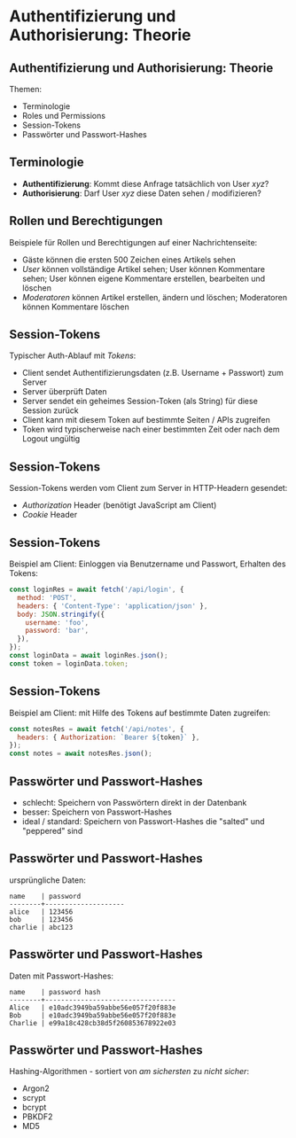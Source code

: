 # Authentifizierung und Authorisierung: Theorie

## Authentifizierung und Authorisierung: Theorie

Themen:

- Terminologie
- Roles und Permissions
- Session-Tokens
- Passwörter und Passwort-Hashes

## Terminologie

- **Authentifizierung**: Kommt diese Anfrage tatsächlich von User _xyz_?
- **Authorisierung**: Darf User _xyz_ diese Daten sehen / modifizieren?

## Rollen und Berechtigungen

Beispiele für Rollen und Berechtigungen auf einer Nachrichtenseite:

- Gäste können die ersten 500 Zeichen eines Artikels sehen
- _User_ können vollständige Artikel sehen; User können Kommentare sehen; User können eigene Kommentare erstellen, bearbeiten und löschen
- _Moderatoren_ können Artikel erstellen, ändern und löschen; Moderatoren können Kommentare löschen

## Session-Tokens

Typischer Auth-Ablauf mit _Tokens_:

- Client sendet Authentifizierungsdaten (z.B. Username + Passwort) zum Server
- Server überprüft Daten
- Server sendet ein geheimes Session-Token (als String) für diese Session zurück
- Client kann mit diesem Token auf bestimmte Seiten / APIs zugreifen
- Token wird typischerweise nach einer bestimmten Zeit oder nach dem Logout ungültig

## Session-Tokens

Session-Tokens werden vom Client zum Server in HTTP-Headern gesendet:

- _Authorization_ Header (benötigt JavaScript am Client)
- _Cookie_ Header

## Session-Tokens

Beispiel am Client: Einloggen via Benutzername und Passwort, Erhalten des Tokens:

```js
const loginRes = await fetch('/api/login', {
  method: 'POST',
  headers: { 'Content-Type': 'application/json' },
  body: JSON.stringify({
    username: 'foo',
    password: 'bar',
  }),
});
const loginData = await loginRes.json();
const token = loginData.token;
```

## Session-Tokens

Beispiel am Client: mit Hilfe des Tokens auf bestimmte Daten zugreifen:

```js
const notesRes = await fetch('/api/notes', {
  headers: { Authorization: `Bearer ${token}` },
});
const notes = await notesRes.json();
```

## Passwörter und Passwort-Hashes

- schlecht: Speichern von Passwörtern direkt in der Datenbank
- besser: Speichern von Passwort-Hashes
- ideal / standard: Speichern von Passwort-Hashes die "salted" und "peppered" sind

## Passwörter und Passwort-Hashes

ursprüngliche Daten:

```
name    | password
--------+--------------------
alice   | 123456
bob     | 123456
charlie | abc123
```

## Passwörter und Passwort-Hashes

Daten mit Passwort-Hashes:

```
name    | password hash
--------+---------------------------------
Alice   | e10adc3949ba59abbe56e057f20f883e
Bob     | e10adc3949ba59abbe56e057f20f883e
Charlie | e99a18c428cb38d5f260853678922e03
```

## Passwörter und Passwort-Hashes

Hashing-Algorithmen - sortiert von _am sichersten_ zu _nicht sicher_:

- Argon2
- scrypt
- bcrypt
- PBKDF2
- MD5
